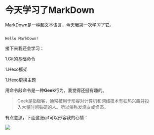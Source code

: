 
# 今天学习了MarkDown  
  
  
 MarkDown是一种超文本语言，今天我第一次学习了它。  
 
 

```   

Hello MarkDown!  

```

 接下来我还会学习：    
 
 

1.Git的基础命令  

1.Hexo框架  

1.Hexo更换主题  


用命令敲命令是一种**Geek**行为，我觉得还挺有趣的。  


> Geek是指极客，通常被用于形容对计算机和网络技术有狂热兴趣并投  
入大量时间钻研的人。所以俗称发烧友或怪杰。

有点意思，下面这张gif可以形容我的心情：  

![](https://qgt-style.oss-cn-hangzhou.aliyuncs.com/newcoursep4/g1/g1-2-2/tenor.gif) 
